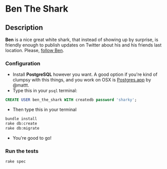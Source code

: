 # Ben The Shark

## Description
**Ben** is a nice great white shark, that instead of showing up by surprise, is friendly enough to publish updates on Twitter about his and his friends last location. Please, [follow Ben](https://www.twitter.com/bentheshark).

### Configuration

* Install **PostgreSQL** however you want. A good option if you're kind of clumpsy with this things, and you work on OSX is [Postgres.app](http://postgresapp.com/) by @mattt.
* Type this in your `psql` terminal:
```sql 
CREATE USER ben_the_shark WITH createdb password 'sharky';
```
* Then type this in your terminal
```bash
bundle install
rake db:create
rake db:migrate
```
* You're good to go!


### Run the tests
```bash
rake spec
```




